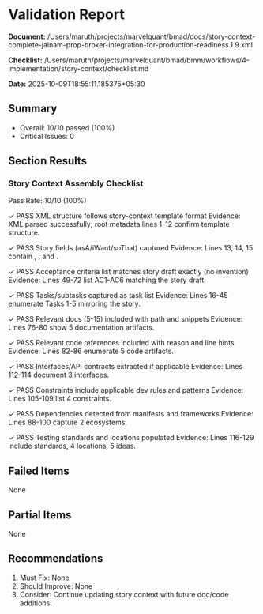 # Validation Report

**Document:** /Users/maruth/projects/marvelquant/bmad/docs/story-context-complete-jainam-prop-broker-integration-for-production-readiness.1.9.xml

**Checklist:** /Users/maruth/projects/marvelquant/bmad/bmm/workflows/4-implementation/story-context/checklist.md

**Date:** 2025-10-09T18:55:11.185375+05:30

## Summary
- Overall: 10/10 passed (100%)
- Critical Issues: 0

## Section Results

### Story Context Assembly Checklist
Pass Rate: 10/10 (100%)

✓ PASS XML structure follows story-context template format
Evidence: XML parsed successfully; root metadata lines 1-12 confirm template structure.

✓ PASS Story fields (asA/iWant/soThat) captured
Evidence: Lines 13, 14, 15 contain <asA>, <iWant>, and <soThat>.

✓ PASS Acceptance criteria list matches story draft exactly (no invention)
Evidence: Lines 49-72 list AC1-AC6 matching the story draft.

✓ PASS Tasks/subtasks captured as task list
Evidence: Lines 16-45 enumerate Tasks 1-5 mirroring the story.

✓ PASS Relevant docs (5-15) included with path and snippets
Evidence: Lines 76-80 show 5 documentation artifacts.

✓ PASS Relevant code references included with reason and line hints
Evidence: Lines 82-86 enumerate 5 code artifacts.

✓ PASS Interfaces/API contracts extracted if applicable
Evidence: Lines 112-114 document 3 interfaces.

✓ PASS Constraints include applicable dev rules and patterns
Evidence: Lines 105-109 list 4 constraints.

✓ PASS Dependencies detected from manifests and frameworks
Evidence: Lines 88-100 capture 2 ecosystems.

✓ PASS Testing standards and locations populated
Evidence: Lines 116-129 include standards, 4 locations, 5 ideas.

## Failed Items
None

## Partial Items
None

## Recommendations
1. Must Fix: None
2. Should Improve: None
3. Consider: Continue updating story context with future doc/code additions.

